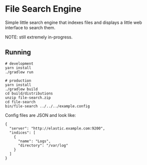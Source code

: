 # File Search Engine

Simple little search engine that indexes files and displays a little web
interface to search them.

NOTE: still extremely in-progress.

## Running

    # development
    yarn install
    ./gradlew run

    # production
    yarn install
    ./gradlew build
    cd build/distributions
    unzip file-search.zip
    cd file-search
    bin/file-search ../../../example.config

Config files are JSON and look like:

    {
      "server": "http://elastic.example.com:9200",
      "indices": [
        {
          "name": "Logs",
          "directory": "/var/log"
        }
      ]
    }
